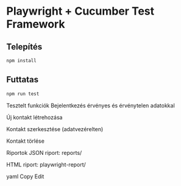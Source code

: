 # Playwright + Cucumber Test Framework

## Telepítés

```bash
npm install
```

## Futtatas

```bash
npm run test
```

Tesztelt funkciók
Bejelentkezés érvényes és érvénytelen adatokkal

Új kontakt létrehozása

Kontakt szerkesztése (adatvezérelten)

Kontakt törlése

Riportok
JSON riport: reports/

HTML riport: playwright-report/

yaml
Copy
Edit
